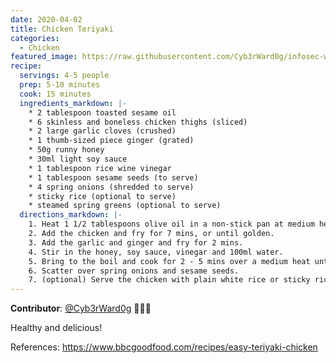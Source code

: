 ```yaml
---
date: 2020-04-02
title: Chicken Teriyaki
categories:
  - Chicken
featured_image: https://raw.githubusercontent.com/Cyb3rWard0g/infosec-well-done/master/docs/images/posts/chicken-teriyaki.jpg
recipe:
  servings: 4-5 people
  prep: 5-10 minutes
  cook: 15 minutes
  ingredients_markdown: |-
    * 2 tablespoon toasted sesame oil
    * 6 skinless and boneless chicken thighs (sliced)
    * 2 large garlic cloves (crushed)
    * 1 thumb-sized piece ginger (grated)
    * 50g runny honey
    * 30ml light soy sauce
    * 1 tablespoon rice wine vinegar
    * 1 tablespoon sesame seeds (to serve)
    * 4 spring onions (shredded to serve)
    * sticky rice (optional to serve)
    * steamed spring greens (optional to serve)
  directions_markdown: |-
    1. Heat 1 1/2 tablespoons olive oil in a non-stick pan at medium heat.
    2. Add the chicken and fry for 7 mins, or until golden.
    3. Add the garlic and ginger and fry for 2 mins.
    4. Stir in the honey, soy sauce, vinegar and 100ml water.
    5. Bring to the boil and cook for 2 - 5 mins over a medium heat until the chicken is sticky and coated in a thick sauce.
    6. Scatter over spring onions and sesame seeds.
    7. (optional) Serve the chicken with plain white rice or sticky rice and steamed veg.
---
```


**Contributor**: [@Cyb3rWard0g](https://twitter.com/Cyb3rWard0g) 🧑🏽‍🍳

Healthy and delicious!

References: https://www.bbcgoodfood.com/recipes/easy-teriyaki-chicken